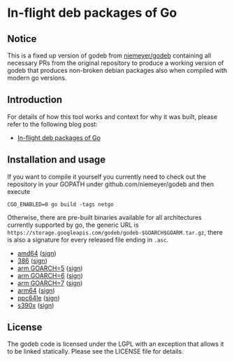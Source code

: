 # In-flight deb packages of Go

Notice
------

This is a fixed up version of godeb from [niemeyer/godeb](https://github.com/niemeyer/godeb) containing all necessary PRs from the original repository to produce a working version of godeb that produces non-broken debian packages also when compiled with modern go versions.

Introduction
------------

For details of how this tool works and context for why it was built,
please refer to the following blog post:

  * [In-flight deb packages of Go](http://blog.labix.org/2013/06/15/in-flight-deb-packages-of-go)


Installation and usage
----------------------

If you want to compile it yourself you currently need to check out the repository in your GOPATH under github.com/niemeyer/godeb and then execute

    CGO_ENABLED=0 go build -tags netgo

Otherwise, there are pre-built binaries available for all architectures currently supported by go, the generic URL is `https://storage.googleapis.com/godeb/godeb-$GOARCH$GOARM.tar.gz`, there is also a signature for every released file ending in `.asc`.

  * [amd64](https://storage.googleapis.com/godeb/godeb-amd64.tar.gz) ([sign](https://storage.googleapis.com/godeb/godeb-amd64.tar.gz.asc))
  * [386](https://storage.googleapis.com/godeb/godeb-386.tar.gz) ([sign](https://storage.googleapis.com/godeb/godeb-386.tar.gz.asc))
  * [arm GOARCH=5](https://storage.googleapis.com/godeb/godeb-arm5.tar.gz) ([sign](https://storage.googleapis.com/godeb/godeb-arm5.tar.gz.asc))
  * [arm GOARCH=6](https://storage.googleapis.com/godeb/godeb-arm6.tar.gz) ([sign](https://storage.googleapis.com/godeb/godeb-arm6.tar.gz.asc))
  * [arm GOARCH=7](https://storage.googleapis.com/godeb/godeb-arm7.tar.gz) ([sign](https://storage.googleapis.com/godeb/godeb-arm7.tar.gz.asc))
  * [arm64](https://storage.googleapis.com/godeb/godeb-arm64.tar.gz) ([sign](https://storage.googleapis.com/godeb/godeb-arm64.tar.gz.asc))
  * [ppc64le](https://storage.googleapis.com/godeb/godeb-ppc64le.tar.gz) ([sign](https://storage.googleapis.com/godeb/godeb-ppc64le.tar.gz.asc))
  * [s390x](https://storage.googleapis.com/godeb/godeb-s390x.tar.gz) ([sign](https://storage.googleapis.com/godeb/godeb-s390x.tar.gz.asc))

License
-------

The godeb code is licensed under the LGPL with an exception that allows it to be linked statically. Please see the LICENSE file for details.
